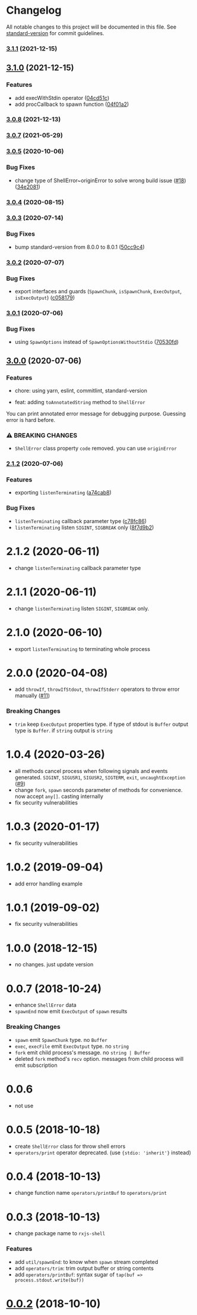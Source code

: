 # Changelog

All notable changes to this project will be documented in this file. See [standard-version](https://github.com/conventional-changelog/standard-version) for commit guidelines.

### [3.1.1](https://github.com/johnny-mh/rxjs-shell/compare/v3.1.0...v3.1.1) (2021-12-15)

## [3.1.0](https://github.com/johnny-mh/rxjs-shell/compare/v3.0.8...v3.1.0) (2021-12-15)


### Features

* add execWithStdin operator ([04cd51c](https://github.com/johnny-mh/rxjs-shell/commit/04cd51c5c20459f7ddc045fa3dfb1e57759ff551))
* add procCallback to spawn function ([04f01a2](https://github.com/johnny-mh/rxjs-shell/commit/04f01a2c39a8d88ba48481fefb9b971e15a07cb9))

### [3.0.8](https://github.com/johnny-mh/rxjs-shell/compare/v3.0.7...v3.0.8) (2021-12-13)

### [3.0.7](https://github.com/johnny-mh/rxjs-shell/compare/v3.0.6...v3.0.7) (2021-05-29)

### [3.0.5](https://github.com/johnny-mh/rxjs-shell/compare/v3.0.4...v3.0.5) (2020-10-06)


### Bug Fixes

* change type of ShellError~originError to solve wrong build issue ([#18](https://github.com/johnny-mh/rxjs-shell/issues/18)) ([34e2081](https://github.com/johnny-mh/rxjs-shell/commit/34e2081847905224adcab4a145b288fef09e5815))

### [3.0.4](https://github.com/johnny-mh/rxjs-shell/compare/v3.0.3...v3.0.4) (2020-08-15)

### [3.0.3](https://github.com/johnny-mh/rxjs-shell/compare/v3.0.2...v3.0.3) (2020-07-14)


### Bug Fixes

* bump standard-version from 8.0.0 to 8.0.1 ([50cc9c4](https://github.com/johnny-mh/rxjs-shell/commit/50cc9c426114933acd1b92ba8dbd22617a1b3aae))

### [3.0.2](https://github.com/johnny-mh/rxjs-shell/compare/v3.0.1...v3.0.2) (2020-07-07)


### Bug Fixes

* export interfaces and guards (`SpawnChunk`, `isSpawnChunk`, `ExecOutput`, `isExecOutput`) ([c058179](https://github.com/johnny-mh/rxjs-shell/commit/c0581795b55a97fa9aaf0a63408e993ea9984f73))

### [3.0.1](https://github.com/johnny-mh/rxjs-shell/compare/v3.0.0...v3.0.1) (2020-07-06)


### Bug Fixes

* using `SpawnOptions` instead of `SpawnOptionsWithoutStdio` ([70530fd](https://github.com/johnny-mh/rxjs-shell/commit/70530fd251ec212169a12bcacbefbd7d3559c04a))

## [3.0.0](https://github.com/johnny-mh/rxjs-shell/compare/v2.1.2...v3.0.0) (2020-07-06)

### Features

* chore: using yarn, eslint, commitlint, standard-version
    
* feat: adding `toAnnotatedString` method to `ShellError`

You can print annotated error message for debugging purpose. Guessing error is hard before.

### ⚠ BREAKING CHANGES

* `ShellError` class property `code` removed. you can use `originError`

### [2.1.2](https://github.com/johnny-mh/rxjs-shell/compare/v2.0.0...v2.1.2) (2020-07-06)


### Features

* exporting `listenTerminating` ([a74cab8](https://github.com/johnny-mh/rxjs-shell/commit/a74cab89a4395985c05bea8d0d499d4422699e44))


### Bug Fixes

* `listenTerminating` callback parameter type ([c78fc86](https://github.com/johnny-mh/rxjs-shell/commit/c78fc8685917c41f6126400a1fdfb9e4db523ca1))
* `listenTerminating` listen `SIGINT`, `SIGBREAK` only ([8f7d9b2](https://github.com/johnny-mh/rxjs-shell/commit/8f7d9b2e67fde15427ff951bf61b9c620cc8f12d))

# 2.1.2 (2020-06-11)

- change `listenTerminating` callback parameter type

# 2.1.1 (2020-06-11)

- change `listenTerminating` listen `SIGINT`, `SIGBREAK` only.

# 2.1.0 (2020-06-10)

- export `listenTerminating` to terminating whole process

# 2.0.0 (2020-04-08)

- add `throwIf`, `throwIfStdout`, `throwIfStderr` operators to throw error manually ([#11](https://github.com/johnny-mh/rxjs-shell/issues/11))

### Breaking Changes

- `trim` keep `ExecOutput` properties type. if type of stdout is `Buffer` output type is `Buffer`. if `string` output is `string`

# 1.0.4 (2020-03-26)

- all methods cancel process when following signals and events generated. `SIGINT`, `SIGUSR1`, `SIGUSR2`, `SIGTERM`, `exit`, `uncaughtException` ([#9](https://github.com/johnny-mh/rxjs-shell/issues/9))
- change `fork`, `spawn` seconds parameter of methods for convenience. now accept `any[]`. casting internally
- fix security vulnerabilities

# 1.0.3 (2020-01-17)

- fix security vulnerabilities

# 1.0.2 (2019-09-04)

- add error handling example

# 1.0.1 (2019-09-02)

- fix security vulnerabilities

# 1.0.0 (2018-12-15)

- no changes. just update version

# 0.0.7 (2018-10-24)

- enhance `ShellError` data
- `spawnEnd` now emit `ExecOutput` of `spawn` results

### Breaking Changes

- `spawn` emit `SpawnChunk` type. no `Buffer`
- `exec`, `execFile` emit `ExecOutput` type. no `string`
- `fork` emit child process's message. no `string | Buffer`
- deleted `fork` method's `recv` option. messages from child process will emit subscription

# 0.0.6

- not use

# 0.0.5 (2018-10-18)

- create `ShellError` class for throw shell errors
- `operators/print` operator deprecated. (use `{stdio: 'inherit'}` instead)

# 0.0.4 (2018-10-13)

- change function name `operators/printBuf` to `operators/print`

# 0.0.3 (2018-10-13)

- change package name to `rxjs-shell`

### Features

- add `util/spawnEnd`: to know when `spawn` stream completed
- add `operators/trim`: trim output buffer or string contents
- add `operators/printBuf`: syntax sugar of `tap(buf => process.stdout.write(buf))`

# [0.0.2](https://github.com/johnny-mh/rxjs-shell-operators/commit/d249d3570dcc6d87d200aae4570c621a90aafdeb) (2018-10-10)
